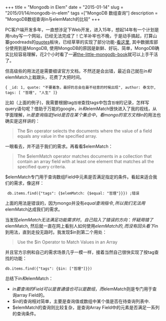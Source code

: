 +++
title = "Mongodb in Elem"
date = "2015-01-14"
slug = "2015/01/14/mongodb-in-elem"
tags =["MongoDB 数组查询"]
description = "MongoDB数组查询in与elemMatch的比较"
+++

PC客户端开发多年，一直想涉足下Web开发，进入15年，想起14年有一个计划是用ruby写一个网站，已经无法完成了！亡羊补牢也不晚，于是动手搞起，打算山寨goodreads的[quotes][1]板块，已经草草的实现了部分功能-[看这里][2], 其中数据库部分使用到是MongoDB, 使用MongoDB的原因是新鲜、好玩、简单，MongoDB确实比较容易理解，花2个小时看了一遍[the-little-mongodb-book][3]就可以上手干活了。

但高级些的用法还是需要细读官方文档，不然还是会出错，最近自己就在$in和$elemMatch上栽跟头，花费了大把时间。


```
{ _id: 1, quote: "不要着急，最好的总会在最不经意的时候出现", author: 泰戈尔, tags: [ "哲理", "人生" ]}
```

比如（上面的例子)，我需要根据tag`哲理`查找tags中包含`哲理`的记录，怎样写query语句呢？借助于万能的google，$in和$elemMatch很快进入了我的视线，从字面理解，$in是查询指定field是否在某个集合中，看mongo的官方文档$in的用法也确实是这样讲的：


>The $in operator selects the documents where the value of a field equals any value in the specified array.


一眼看去，并不适于我们的需求。再看看$elemMatch：


> The $elemMatch operator matches documents in a collection that contain an array field with at least one element that matches all the specified query criteria.

$elemMatch专门用于查询数组Field中元素是否满足指定的条件。看起来适合我们的需求，像这样：
```
 db.items.find({"tags": {$elemMatch: {$equal: "哲理"}}}) ;错误
```
上面的用法是错误的，因为mongo并没有$equal查询指令, 所以我们无法用$elemMatch达成我们的需求。

当发现$elemMatch无法满足功能需求时，自己陷入了错误的方向：怀疑用错了$elemMatch, 然后就一直在网上看别人如何使用$elemMatch的, 而没有回头看下$in到用法，直到走投无路时。我发现$in到第二个用处：

> Use the $in Operator to Match Values in an Array

并且官方示例和自己的需求场景几乎一模一样，接着当然自己很快实现了按tag查找的功能：

```
db.items.find({"tags": {$in: ["哲理"]}})
```

总结下$in和$elemMatch：

* $in要查询的Field可以是普通值也可以是数组，而$elemMatch则是专门用于查询array Field的。
* $in的查询相对简单，主要是查询值或数组中某个值是否在待查询列表中. 
* $elemMatch的查询则比较复杂，是查询Array Field中的元素是否满足一系列的查询条件。

[1]: http://goodreads.com/quotes
[2]: http://quotes.towriting.com
[3]: https://github.com/karlseguin/the-little-mongodb-book/blob/master/en/mongodb.markdown
